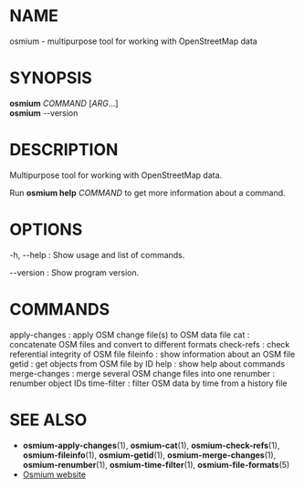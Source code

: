 
# NAME
osmium - multipurpose tool for working with OpenStreetMap data


# SYNOPSIS

**osmium** *COMMAND* \[*ARG*...\]\
**osmium** --version


# DESCRIPTION

Multipurpose tool for working with OpenStreetMap data.

Run **osmium help** *COMMAND* to get more information about a command.


# OPTIONS

-h, --help
:   Show usage and list of commands.

--version
:   Show program version.


# COMMANDS

apply-changes
:   apply OSM change file(s) to OSM data file
cat
:   concatenate OSM files and convert to different formats
check-refs
:   check referential integrity of OSM file
fileinfo
:   show information about an OSM file
getid
:   get objects from OSM file by ID
help
:   show help about commands
merge-changes
:   merge several OSM change files into one
renumber
:   renumber object IDs
time-filter
:   filter OSM data by time from a history file


# SEE ALSO

* **osmium-apply-changes**(1),
  **osmium-cat**(1),
  **osmium-check-refs**(1),
  **osmium-fileinfo**(1),
  **osmium-getid**(1),
  **osmium-merge-changes**(1),
  **osmium-renumber**(1),
  **osmium-time-filter**(1),
  **osmium-file-formats**(5)
* [Osmium website](http://osmcode.org/osmium)

